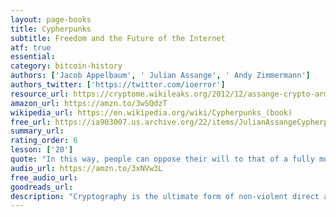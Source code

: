 ```yaml
---
layout: page-books
title: Cypherpunks
subtitle: Freedom and the Future of the Internet
atf: true
essential: 
category: bitcoin-history
authors: ['Jacob Appelbaum', ' Julian Assange', ' Andy Zimmermann']
authors_twitter: ['https://twitter.com/ioerror']
resource_url: https://cryptome.wikileaks.org/2012/12/assange-crypto-arms.htm
amazon_url: https://amzn.to/3wSQdzT
wikipedia_url: https://en.wikipedia.org/wiki/Cypherpunks_(book)
free_url: https://ia903007.us.archive.org/22/items/JulianAssangeCypherpunks/Julian%20Assange%20-%20Cypherpunks.pdf
summary_url: 
rating_order: 6
lesson: ['20']
quote: "In this way, people can oppose their will to that of a fully mobilized superpower and win. Encryption is an embodiment of the laws of physics, and it does not listen to the bluster of states, even transnational surveillance dystopias. It isn’t obvious that the world had to work this way. But somehow the universe smiles on encryption."
audio_url: https://amzn.to/3xNVw3L
free_audio_url: 
goodreads_url: 
description: "Cryptography is the ultimate form of non-violent direct action. While nuclear weapons states can exert unlimited violence over even millions of individuals, strong cryptography means that a state, even by exercising unlimited violence, cannot violate the intent of individuals to keep secrets from them."
---
```

